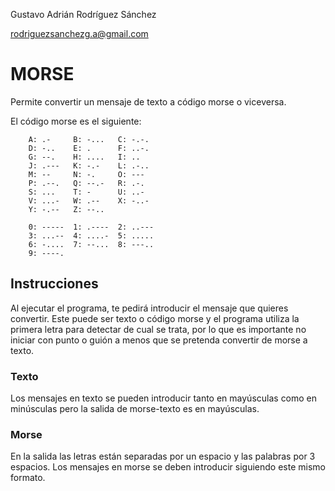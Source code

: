 Gustavo Adrián Rodríguez Sánchez

rodriguezsanchezg.a@gmail.com

# MORSE

Permite convertir un mensaje de texto a código morse o viceversa.

El código morse es el siguiente:

        A: .-     B: -...   C: -.-.
        D: -..    E: .      F: ..-.
        G: --.    H: ....   I: ..
        J: .---   K: -.-    L: .-..
        M: --     N: -.     O: ---
        P: .--.   Q: --.-   R: .-.
        S: ...    T: -      U: ..-
        V: ...-   W: .--    X: -..-
        Y: -.--   Z: --..   
        
        0: -----  1: .----  2: ..---
        3: ...--  4: ....-  5: .....
        6: -....  7: --...  8: ---..
        9: ----. 

## Instrucciones

Al ejecutar el programa, te pedirá introducir el mensaje que quieres convertir. Este puede ser texto o código morse y el programa utiliza la primera letra para detectar de cual se trata, por lo que es importante no iniciar con punto o guión a menos que se pretenda convertir de morse a texto. 

### Texto

Los mensajes en texto se pueden introducir tanto en mayúsculas como en minúsculas pero la salida de morse-texto es en mayúsculas. 

### Morse

En la salida las letras están separadas por un espacio y las palabras por 3 espacios. Los mensajes en morse se deben introducir siguiendo este mismo formato.
